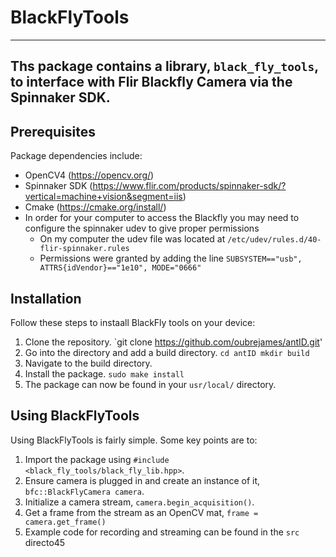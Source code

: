 # BlackFlyTools
---
Ths package contains a library, `black_fly_tools`, to interface with Flir Blackfly Camera via the
Spinnaker SDK. 
---

## Prerequisites
Package dependencies include:
* OpenCV4 (https://opencv.org/)
* Spinnaker SDK (https://www.flir.com/products/spinnaker-sdk/?vertical=machine+vision&segment=iis)
* Cmake (https://cmake.org/install/)
* In order for your computer to access the Blackfly you may need to configure the spinnaker udev
to give proper permissions
    * On my computer the udev file was located at `/etc/udev/rules.d/40-flir-spinnaker.rules`
    * Permissions were granted by adding the line `SUBSYSTEM=="usb", ATTRS{idVendor}=="1e10", MODE="0666"`


## Installation
Follow these steps to instaall BlackFly tools on your device:
1. Clone the repository. `git clone https://github.com/oubrejames/antID.git'
2. Go into the directory and add a build directory. `cd antID mkdir build`
3. Navigate to the build directory.
4. Install the package. `sudo make install`
5. The package can now be found in your `usr/local/` directory.

## Using BlackFlyTools
Using BlackFlyTools is fairly simple. Some key points are to:
1. Import the package using `#include <black_fly_tools/black_fly_lib.hpp>`.
2. Ensure camera is plugged in and create an instance of it, `bfc::BlackFlyCamera camera`.
3. Initialize a camera stream, `camera.begin_acquisition()`.
4. Get a frame from the stream as an OpenCV mat, `frame = camera.get_frame()`
5. Example code for recording and streaming can be found in the `src` directo45